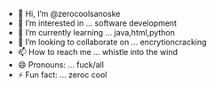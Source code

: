 - 👋 Hi, I’m @zerocoolsanoske
- 👀 I’m interested in ... software development
- 🌱 I’m currently learning ... java,html,python
- 💞️ I’m looking to collaborate on ... encrytioncracking
- 📫 How to reach me ... whistle into the wind
- 😄 Pronouns: ... fuck/all
- ⚡ Fun fact: ... zeroc cool 

<!---
zerocoolsanoske/zerocoolsanoske is a ✨ special ✨ repository because its `README.md` (this file) appears on your GitHub profile.
You can click the Preview link to take a look at your changes.
--->
